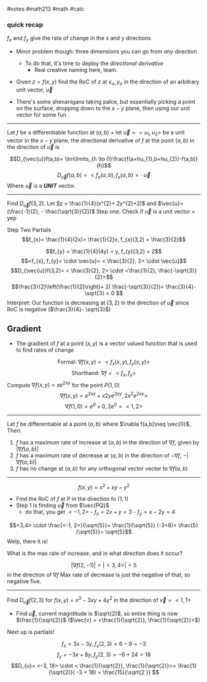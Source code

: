 #notes #math213 #math #calc


### quick recap
$f_{x}$ and $f_{y}$ give the rate of change in the x and y directions
- Minor problem though: three dimensions you can go from *any* direction
	- To do that, it's time to deploy the *directional derivative*
		- Real creative naming here, team.
- Given $z=f(x,y)$ find the RoC of $z$ at $x_{o}, y_{o}$ in the direction of an arbitrary unit vector, $\vec{u}$ 

- There's some shenanigans taking palce, but essentially picking a point on the surface, dropping down to the $x-y$ plane, then using our unit vector for some fun

----

Let $f$ be a differentiable function at $(a,b)$ + let $\vec{u}=<u_{1},u_{2}>$ be a unit vector in the $x-y$ plane, the directional derivative of $f$ at the point $(a,b)$ in the direction of $\vec{u}$ is

$$D_{\vec{u}}f(a,b)= \lim\limits_{h \to 0}\frac{f(a+hu_{1},b+hu_{2})-f(a,b)}{h}$$
$$D_\vec{u}f(a,b)= < f_{x}(a,b), f_{y}(a,b)> \cdot \ \vec{u}$$
Where $\vec{u}$ is a ***UNIT*** vector.

----

Find $D_{\vec{u}}f(3,2)$. Let $z = \frac{1}{4}(x^{2}+ 2y^{2}+2)$ and $\vec{u}=(\frac{-1}{2}, - \frac{\sqrt{3}}{2})$ 
Step one.
Check if $\vec{u}$ is a unit vector = yep 


Step Two Partials
$$f_{x}= \frac{1}{4}(2x)= \frac{1}{2}x, f_{x}(3,2) = \frac{3}{2}$$

$$f_{y} = \frac{1}{4}(4y) = y, f_{y}(3,2) = 2$$
$$<f_{x}, f_{y}> \cdot \vec{u}= < \frac{3}{2}, 2> \cdot \vec{u}$$
$$D_{\vec{u}}f(3,2)= < \frac{3}{2}, 2> \cdot <\frac{1}{2}, \frac{-\sqrt{3}}{2}>$$
$$\frac{3}{2}\left(\frac{1}{2}\right)+ 2( \frac{-\sqrt{3}}{2})= \frac{3}{4}- \sqrt{3} < 0 $$
Interpret: Our function is decreasing at $(3,2)$ in the direction of $\vec{u}$ since RoC is negative ($\frac{3}{4}- \sqrt{3}$)

## Gradient
- The gradient of $f$ at a point $(x,y)$ is a vector valued function that is used to find rates of change


$$\text{ Formal: }\nabla f(x,y) = <f_{x}(x,y), f_{y}(x,y)>$$$$\text{ Shorthand: }\nabla f = <f_{x}, f_{y}>$$
 Compute $\nabla f(x,y)=xe^{2xy}$ for the point $P(1,0)$
$$\nabla f(x,y) = e^{2xy} + x2ye^{2xy}, 2x^{2}e^{2xy}>$$
$$\nabla f(1,0) = e^{0}+ 0, 2e^{0}= <1,2>$$

----

Let $f$ be differentiable at a point $(a,b)$ where $\nabla f(a,b)\neq \vec{0}$, Then:
1. $f$ has a maximum rate of increase at $(a,b)$ in the direction of $\nabla f$, given by $|\nabla f(a,b) |$
2. $f$ has a maximum rate of decrease at $(a,b)$ in the direction of $-\nabla f$, $-|\nabla f(a,b)|$
3. $f$ has no change at $(a,b)$ for any orthogonal vector vector to $\nabla f(a,b)$ 



---

$$f(x,y) = x^{2}+ xy - y^{2}$$
- Find the RoC of $f$ at P in the direction fo $(1,1)$
- Step 1 is finding $\vec{u}$ from $\vec{PQ}$
	- do that, you get $<-1,2>$
			- $f_{x}= 2x+y = 3$
			- $f_{y}= x-2y = 4$

$$<3,4> \cdot \frac{<-1, 2>}{\sqrt{5}}= \frac{1}{\sqrt{5}} (-3+8)= \frac{5}{\sqrt{5}}= \sqrt{5}$$
Welp, there it is!

What is the max rate of increase, and in what direction does it occur?

$$|\nabla f(2,-1) | = | <3,4>| = 5$$
in the direction of $\nabla f$
Max rate of decrease is just the negative of that, so negative five.


---

Find $D_\vec{u}f(2,3)$ for $f(x,y) = x^{3}-3xy+4y^{2}$ in the direction of $\vec{v}= <1,1>$
- Find $\vec{u}$, current magntitude is $\sqrt{2}$, so entire thing is now $\frac{1}{\sqrt{2}}$ ($\vec{v} = <\frac{1}{\sqrt{2}}, \frac{1}{\sqrt{2}}>$)

Next up is partials!

$$f_{x}= 3x - 3y, f_{x}(2,3) = 6-9 = -3$$
$$f_{y}= -3x + 8y, f_{y}(2,3) = -6 + 24 = 18$$
$$D_{u}= <-3, 18> \cdot < \frac{1}{\sqrt{2}}, \frac{1}{\sqrt{2}}>= \frac{1}{\sqrt{2}}( -3 + 18) = \frac{15}{\sqrt{2 }} $$

